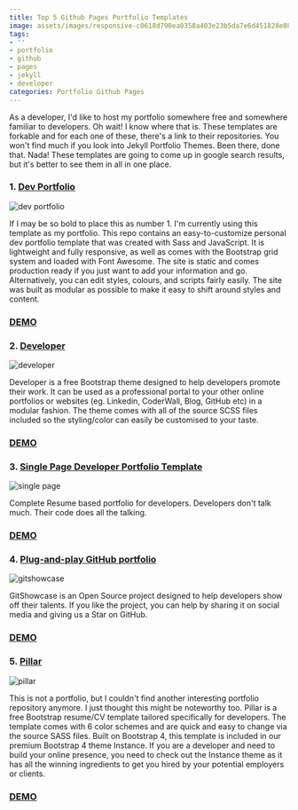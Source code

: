```yaml
---
title: Top 5 Github Pages Portfolio Templates
image: assets/images/responsive-c0618d790ea0358a403e23b5da7e6d451828e88b921890248547188ec829a524.jpg
tags:
- ''
- portfolio
- github
- pages
- jekyll
- developer
categories: Portfolio Github Pages
---
```


As a developer, I'd like to host my portfolio somewhere free and somewhere familiar to developers. Oh wait! I know where that is. These templates are forkable and for each one of these, there's a link to their repositories. You won't find much if you look into Jekyll Portfolio Themes. Been there, done that. Nada! These templates are going to come up in google search results, but it's better to see them in all in one place.

### 1. [Dev Portfolio][dev]

![dev portfolio](/blog/assets/images/Screen%20Shot%202019-10-02%20at%207.24.31%20AM.png)

If I may be so bold to place this as number 1. I'm currently using this template as my portfolio. This repo contains an easy-to-customize personal dev portfolio template that was created with Sass and JavaScript. It is lightweight and fully responsive, as well as comes with the Bootstrap grid system and loaded with Font Awesome. The site is static and comes production ready if you just want to add your information and go. Alternatively, you can edit styles, colours, and scripts fairly easily. The site was built as modular as possible to make it easy to shift around styles and content.

### [DEMO][demo1]

### 2. [Developer][developer]

![developer](/blog/assets/images/free-bootstrap-portfolio-theme-for-web-developers.jpg)

Developer is a free Bootstrap theme designed to help developers promote their work. It can be used as a professional portal to your other online portfolios or websites (eg. Linkedin, CoderWall, Blog, GitHub etc) in a modular fashion. The theme comes with all of the source SCSS files included so the styling/color can easily be customised to your taste.

### [DEMO][demo2]

### 3. [Single Page Developer Portfolio Template ][single]

![single page](/blog/assets/images/Screen%20Shot%202019-10-02%20at%207.38.55%20AM.png)

Complete Resume based portfolio for developers. Developers don't talk much. Their code does all the talking.

### [DEMO][demo3]

### 4. [Plug-and-play GitHub portfolio][showcase]

![gitshowcase](/blog/assets/images/responsive-c0618d790ea0358a403e23b5da7e6d451828e88b921890248547188ec829a524.jpg)

GitShowcase is an Open Source project designed to help developers show off their talents.
If you like the project, you can help by sharing it on social media and giving us a Star on GitHub.

### [DEMO][demo4]

### 5. [Pillar][pillar]

![pillar](http://localhost:4000/blog/assets/images/Bootstrap-Resume-CV-Template-Pillar-Pormo.jpg)

This is not a portfolio, but I couldn't find another interesting portfolio repository anymore. I just thought this might be noteworthy too. Pillar is a free Bootstrap resume/CV template tailored specifically for developers. The template comes with 6 color schemes and are quick and easy to change via the source SASS files. Built on Bootstrap 4, this template is included in our premium Bootstrap 4 theme Instance. If you are a developer and need to build your online presence, you need to check out the Instance theme as it has all the winning ingredients to get you hired by your potential employers or clients.

### [DEMO][demo5]


[dev]: https://github.com/RyanFitzgerald/devblog
[demo1]: https://ryanfitzgerald.github.io/devportfolio/
[developer]: https://github.com/xriley/developer-theme
[demo2]: https://themes.3rdwavemedia.com/demo/developer/
[single]: https://github.com/akkefa/developer-portfolio
[demo3]: https://akkefa.com/
[showcase]: https://github.com/gitshowcase/gitshowcase
[demo4]: http://pedrosm.com/
[pillar]: https://github.com/xriley/pillar-theme
[demo5]: https://themes.3rdwavemedia.com/demo/pillar/
